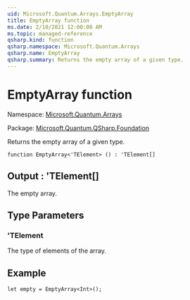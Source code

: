 ```yaml
---
uid: Microsoft.Quantum.Arrays.EmptyArray
title: EmptyArray function
ms.date: 2/10/2021 12:00:00 AM
ms.topic: managed-reference
qsharp.kind: function
qsharp.namespace: Microsoft.Quantum.Arrays
qsharp.name: EmptyArray
qsharp.summary: Returns the empty array of a given type.
---
```


# EmptyArray function

Namespace: [Microsoft.Quantum.Arrays](xref:Microsoft.Quantum.Arrays)

Package: [Microsoft.Quantum.QSharp.Foundation](https://nuget.org/packages/Microsoft.Quantum.QSharp.Foundation)


Returns the empty array of a given type.

```qsharp
function EmptyArray<'TElement> () : 'TElement[]
```


## Output : 'TElement[]

The empty array.

## Type Parameters

### 'TElement

The type of elements of the array.

## Example

```qsharplet empty = EmptyArray<Int>();```